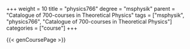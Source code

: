 +++
weight = 10
title = "physics766"
degree = "msphysik"
parent = "Catalogue of 700-courses in Theoretical Physics"
tags = ["msphysik", "physics766", "Catalogue of 700-courses in Theoretical Physics"]
categories = ["course"]
+++

{{< genCoursePage >}}
